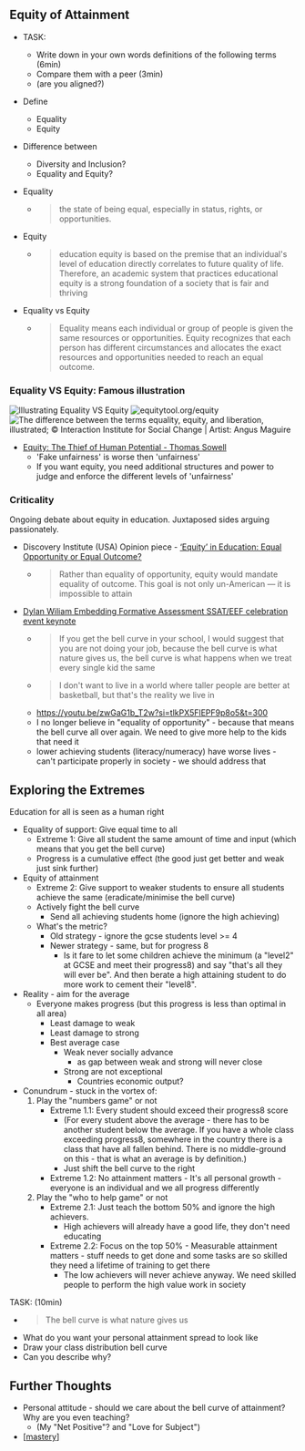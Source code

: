 Equity of Attainment
--------------------

* TASK: 
    * Write down in your own words definitions of the following terms (6min)
    * Compare them with a peer (3min)
    * (are you aligned?)

* Define
    * Equality
    * Equity
* Difference between
    * Diversity and Inclusion?
    * Equality and Equity?

* Equality
    * > the state of being equal, especially in status, rights, or opportunities.
* Equity
    * > education equity is based on the premise that an individual's level of education directly correlates to future quality of life. Therefore, an academic system that practices educational equity is a strong foundation of a society that is fair and thriving
* Equality vs Equity
    * > Equality means each individual or group of people is given the same resources or opportunities. Equity recognizes that each person has different circumstances and allocates the exact resources and opportunities needed to reach an equal outcome.



### Equality VS Equity: Famous illustration

![Illustrating Equality VS Equity](https://interactioninstitute.org/wp-content/uploads/2016/01/IISC_EqualityEquity.png)
![equitytool.org/equity](https://www.equitytool.org/wp-content/uploads/2015/06/Equity-vs-Equality-1024x670.png)
![The difference between the terms equality, equity, and liberation, illustrated; © Interaction Institute for Social Change | Artist: Angus Maguire](https://www.researchgate.net/profile/Shrehan-Lynch/publication/340777978/figure/fig1/AS:882312354988036@1587371066584/The-difference-between-the-terms-equality-equity-and-liberation-illustrated-C.png)
* [Equity: The Thief of Human Potential - Thomas Sowell](https://www.youtube.com/watch?v=8WYi-64MejU)
    * 'Fake unfairness' is worse then 'unfairness'
    * If you want equity, you need additional structures and power to judge and enforce the different levels of 'unfairness'


### Criticality

Ongoing debate about equity in education. Juxtaposed sides arguing passionately.

* Discovery Institute (USA) Opinion piece - [‘Equity’ in Education: Equal Opportunity or Equal Outcome?](https://www.discovery.org/education/2021/07/28/equity-in-education-equal-opportunity-or-equal-outcome/)
    * > Rather than equality of opportunity, equity would mandate equality of outcome. This goal is not only un-American — it is impossible to attain

* [Dylan Wiliam Embedding Formative Assessment SSAT/EEF celebration event keynote](https://youtu.be/zwGaG1b_T2w?t=172)
    * > If you get the bell curve in your school, I would suggest that you are not doing your job, because the bell curve is what nature gives us, the bell curve is what happens when we treat every single kid the same
    * > I don't want to live in a world where taller people are better at basketball, but that's the reality we live in
    * https://youtu.be/zwGaG1b_T2w?si=tlkPX5FlEPF9p8o5&t=300
    * I no longer believe in "equality of opportunity" - because that means the bell curve all over again. We need to give more help to the kids that need it
    * lower achieving students (literacy/numeracy) have worse lives - can't participate properly in society - we should address that


Exploring the Extremes
----------------------

Education for all is seen as a human right

* Equality of support: Give equal time to all
    * Extreme 1: Give all student the same amount of time and input (which means that you get the bell curve)
    * Progress is a cumulative effect (the good just get better and weak just sink further)
* Equity of attainment
    * Extreme 2: Give support to weaker students to ensure all students achieve the same (eradicate/minimise the bell curve)
    * Actively fight the bell curve
        * Send all achieving students home (ignore the high achieving)
    * What's the metric?
        * Old strategy - ignore the gcse students level >= 4
        * Newer strategy - same, but for progress 8
            * Is it fare to let some children achieve the minimum (a "level2" at GCSE and meet their progress8) and say "that's all they will ever be". And then berate a high attaining student to do more work to cement their "level8".
* Reality - aim for the average
    * Everyone makes progress (but this progress is less than optimal in all area)
        * Least damage to weak
        * Least damage to strong
        * Best average case
            * Weak never socially advance
                * as gap between weak and strong will never close
            * Strong are not exceptional
                * Countries economic output?
* Conundrum - stuck in the vortex of:
    1. Play the "numbers game" or not
        * Extreme 1.1: Every student should exceed their progress8 score
            * (For every student above the average - there has to be another student below the average. If you have a whole class exceeding progress8, somewhere in the country there is a class that have all fallen behind. There is no middle-ground on this - that is what an average is by definition.)
            * Just shift the bell curve to the right
        * Extreme 1.2: No attainment matters - It's all personal growth - everyone is an individual and we all progress differently
    2. Play the "who to help game" or not
        * Extreme 2.1: Just teach the bottom 50% and ignore the high achievers. 
            * High achievers will already have a good life, they don't need educating
        * Extreme 2.2: Focus on the top 50% - Measurable attainment matters - stuff needs to get done and some tasks are so skilled they need a lifetime of training to get there
            * The low achievers will never achieve anyway. We need skilled people to perform the high value work in society


TASK: (10min)
* > The bell curve is what nature gives us
* What do you want your personal attainment spread to look like
* Draw your class distribution bell curve
* Can you describe why?


Further Thoughts
----------------

* Personal attitude - should we care about the bell curve of attainment? Why are you even teaching?
    * (My "Net Positive"? and "Love for Subject")
* [[mastery]]



[//begin]: # "Autogenerated link references for markdown compatibility"
[mastery]: mastery.md "Mastery"
[//end]: # "Autogenerated link references"